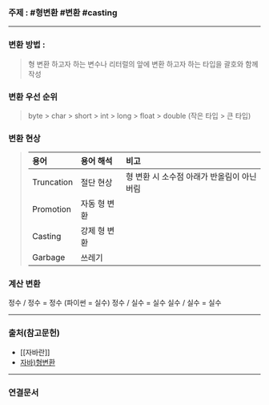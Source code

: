 ### 주제 : #형변환 #변환 #casting

___

### 변환 방법 : 

>형 변환 하고자 하는 변수나 리터럴의 앞에 변환 하고자 하는 타입을 괄호와 함께 작성

### 변환 우선 순위

> byte > char > short > int > long > float > double 
> (작은 타입 > 큰 타입)
### 변환 현상

> | 용어 | 용어 해석 | 비고 |
> | :- | :- | :- |
> | Truncation | 절단 현상 | 형 변환 시 소수점 아래가 반올림이 아닌 버림
> | Promotion | 자동 형 변환
> | Casting | 강제 형 변환
> | Garbage | 쓰레기

### 계산 변환

정수 / 정수 = 정수 (파이썬 = 실수)
정수 / 실수 = 실수
실수 / 실수 = 실수

___

### 출처(참고문헌)

- [[자바란]]
- [자바)형변환](https://staticclass.tistory.com/17)

___

### 연결문서
